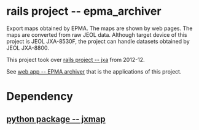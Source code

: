 # rails project -- epma_archiver

Export maps obtained by EPMA.  The maps are shown by web pages.
The maps are converted from raw JEOL data.
Although target device of this project is JEOL JXA-8530F, the project
can handle datasets obtained by JEOL JXA-8800.

This project took over [rails project -- jxa](https://gitlab.misasa.okayama-u.ac.jp/rails/jxa) from 2012-12.

See
[web app -- EPMA archiver](http://archive.misasa.okayama-u.ac.jp/JXA-8530F)
that is the applications of this project.

# Dependency

## [python package -- jxmap](https://gitlab.misasa.okayama-u.ac.jp/pythonpackage/jxmap)
